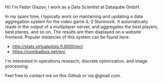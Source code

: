 <!---
FGlazov/FGlazov is a ✨ special ✨ repository because its `README.md` (this file) appears on your GitHub profile.
You can click the Preview link to take a look at your changes.
--->

Hi! I'm Fedor Glazov, I work as a Data Scientist at Dataqube GmbH.

In my spare time, I typically work on mantaining and updating a data aggregation system for the video game IL-2 Sturmovik.
It automatically reads in the output of a multiplayer server, and aggregates the best players, best planes, and so on. The results
are then displayed on a website frontend. Popular instances of this system can be found here:
- http://stats.virtualpilots.fi:8000/en/ 
- https://combatbox.net/en/

I'm interested in operations research, discrete optimization, and image processing.

Feel free to contact me on this Github or via <first name><last name>@gmail.com. 
